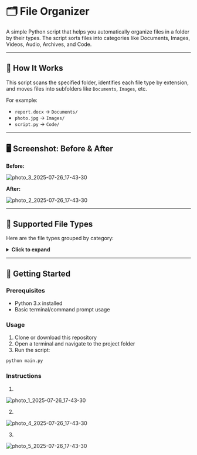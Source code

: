 # 🗂️ File Organizer

A simple Python script that helps you automatically organize files in a folder by their types. The script sorts files into categories like Documents, Images, Videos, Audio, Archives, and Code.

---

## 📁 How It Works

This script scans the specified folder, identifies each file type by extension, and moves files into subfolders like `Documents`, `Images`, etc.

For example:
- `report.docx` → `Documents/`
- `photo.jpg` → `Images/`
- `script.py` → `Code/`

---

## 🖥️ Screenshot: Before & After


**Before:**

![photo_3_2025-07-26_17-43-30](https://github.com/user-attachments/assets/86abc716-9702-4b71-8df4-b41f4c79fe36)


**After:**

![photo_2_2025-07-26_17-43-30](https://github.com/user-attachments/assets/67b33fa7-e4b3-439f-95e0-45599b5ca7cc)


---

## 🧩 Supported File Types

Here are the file types grouped by category:

<details>
  <summary><strong>Click to expand</strong></summary>

### 📄 Documents
`.pdf`, `.doc`, `.docx`, `.txt`, `.rtf`, `.odt`, `.pages`, `.xls`, `.xlsx`, `.csv`, `.ppt`, `.pptx`, `.odp`

### 🖼️ Images
`.jpg`, `.jpeg`, `.png`, `.gif`, `.bmp`, `.tiff`, `.svg`, `.webp`, `.ico`, `.raw`, `.heic`, `.avif`

### 🎞️ Videos
`.mp4`, `.avi`, `.mov`, `.wmv`, `.flv`, `.webm`, `.mkv`, `.m4v`, `.3gp`, `.mpg`, `.mpeg`

### 🎧 Audio
`.mp3`, `.wav`, `.flac`, `.aac`, `.ogg`, `.wma`, `.m4a`, `.opus`, `.aiff`

### 📦 Archives
`.zip`, `.rar`, `.7z`, `.tar`, `.gz`, `.bz2`, `.xz`, `.tar.gz`, `.tar.bz2`

### 💻 Code
`.py`, `.js`, `.html`, `.css`, `.java`, `.cpp`, `.c`, `.php`, `.rb`, `.go`, `.rs`, `.ts`, `.jsx`, `.vue`

</details>

---

## 🚀 Getting Started

### Prerequisites
- Python 3.x installed
- Basic terminal/command prompt usage

### Usage

1. Clone or download this repository
2. Open a terminal and navigate to the project folder
3. Run the script:

```bash
python main.py
```
### Instructions 
1.
![photo_1_2025-07-26_17-43-30](https://github.com/user-attachments/assets/71237e83-4ed4-4414-ad57-e4de71554f5a)

2.
![photo_4_2025-07-26_17-43-30](https://github.com/user-attachments/assets/293977bf-f327-4de6-84eb-ea3585569ce8)

3.
![photo_5_2025-07-26_17-43-30](https://github.com/user-attachments/assets/efa82c2c-1710-49d2-b56f-66bcb05259e2)


